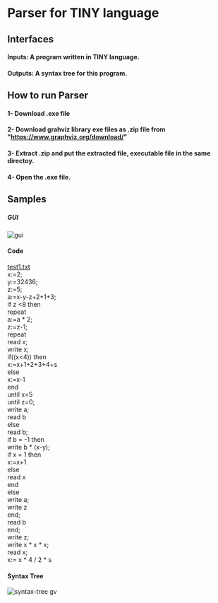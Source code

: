 # Parser for TINY language
## Interfaces
#### Inputs: A program written in TINY language.
#### Outputs: A syntax tree for this program.
## How to run Parser
#### 1- Download .exe file 
#### 2- Download grahviz library exe files as .zip file from "https://www.graphviz.org/download/"
#### 3- Extract .zip and put the extracted file, executable file in the same directoy.
#### 4- Open the .exe file.
## Samples
##### GUI
![gui](https://user-images.githubusercontent.com/33963542/51975541-2ae1b580-248b-11e9-9efa-6e034059ab2f.PNG)
#### Code
[test1.txt](https://github.com/mohamedsaberibrahim/parser_tiny/files/2812135/test1.txt)  
x:=2;  
y:=32436;  
z:=5;  
a:=x-y-z+2+1+3;  
if z <8 then  
	repeat  
		a:=a * 2;  
		z:=z-1;  
		repeat  
			read x;  
			write x;  
			if((x<4)) then  
				x:=x+1+2+3+4+s  
			else  
				x:=x-1  
			end  
		until x<5  
	until z=0;  
	write a;  
	read b  
else  
	read b;  
	if b = -1 then  
		write b * (x-y);  
		if x = 1 then  
			x:=x+1  
		else  
			read x  
		end  
	else  
		write a;  
		write z  
	end;  
	read b  
end;  
write z;  
write x * x * x;  
read x;  
x:= x * 4 / 2 * s  
#### Syntax Tree
![syntax-tree gv](https://user-images.githubusercontent.com/33963542/51975597-4ea4fb80-248b-11e9-9552-f327bd279d7e.png)
